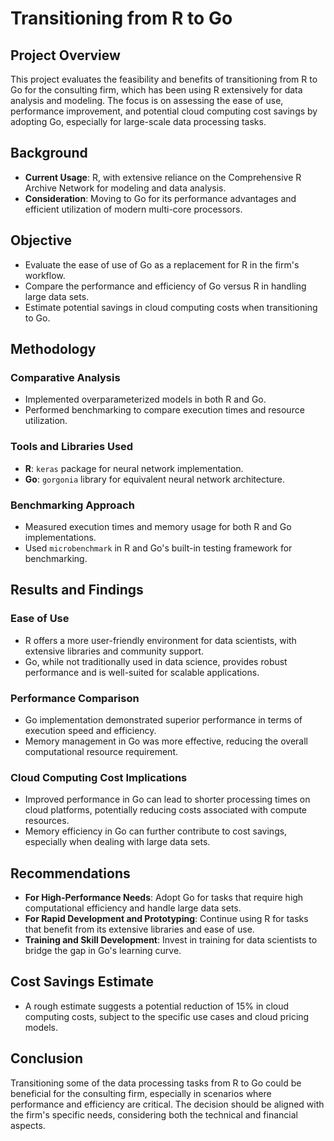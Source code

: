 # Transitioning from R to Go

## Project Overview
This project evaluates the feasibility and benefits of transitioning from R to Go for the consulting firm, which has been using R extensively for data analysis and modeling. The focus is on assessing the ease of use, performance improvement, and potential cloud computing cost savings by adopting Go, especially for large-scale data processing tasks.

## Background
- **Current Usage**: R, with extensive reliance on the Comprehensive R Archive Network for modeling and data analysis.
- **Consideration**: Moving to Go for its performance advantages and efficient utilization of modern multi-core processors.

## Objective
- Evaluate the ease of use of Go as a replacement for R in the firm's workflow.
- Compare the performance and efficiency of Go versus R in handling large data sets.
- Estimate potential savings in cloud computing costs when transitioning to Go.

## Methodology

### Comparative Analysis
- Implemented overparameterized models in both R and Go.
- Performed benchmarking to compare execution times and resource utilization.

### Tools and Libraries Used
- **R**: `keras` package for neural network implementation.
- **Go**: `gorgonia` library for equivalent neural network architecture.

### Benchmarking Approach
- Measured execution times and memory usage for both R and Go implementations.
- Used `microbenchmark` in R and Go's built-in testing framework for benchmarking.

## Results and Findings

### Ease of Use
- R offers a more user-friendly environment for data scientists, with extensive libraries and community support.
- Go, while not traditionally used in data science, provides robust performance and is well-suited for scalable applications.

### Performance Comparison
- Go implementation demonstrated superior performance in terms of execution speed and efficiency.
- Memory management in Go was more effective, reducing the overall computational resource requirement.

### Cloud Computing Cost Implications
- Improved performance in Go can lead to shorter processing times on cloud platforms, potentially reducing costs associated with compute resources.
- Memory efficiency in Go can further contribute to cost savings, especially when dealing with large data sets.

## Recommendations

- **For High-Performance Needs**: Adopt Go for tasks that require high computational efficiency and handle large data sets.
- **For Rapid Development and Prototyping**: Continue using R for tasks that benefit from its extensive libraries and ease of use.
- **Training and Skill Development**: Invest in training for data scientists to bridge the gap in Go's learning curve.

## Cost Savings Estimate
- A rough estimate suggests a potential reduction of 15% in cloud computing costs, subject to the specific use cases and cloud pricing models.

## Conclusion
Transitioning some of the data processing tasks from R to Go could be beneficial for the consulting firm, especially in scenarios where performance and efficiency are critical. The decision should be aligned with the firm's specific needs, considering both the technical and financial aspects.

